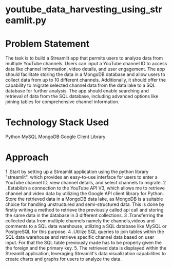 # youtube_data_harvesting_using_streamlit.py

# Problem Statement
The task is to build a Streamlit app that permits users to analyze data from multiple YouTube channels. Users can input a YouTube channel ID to access data like channel information, video details, and user engagement. The app should facilitate storing the data in a MongoDB database and allow users to collect data from up to 10 different channels. Additionally, it should offer the capability to migrate selected channel data from the data lake to a SQL database for further analysis. The app should enable searching and retrieval of data from the SQL database, including advanced options like joining tables for comprehensive channel information.

# Technology Stack Used
Python
MySQL
MongoDB
Google Client Library

# Approach

1 .Start by setting up a Streamlit application using the python library "streamlit", which provides an easy-to-use interface for users to enter a YouTube channel ID, view channel details, and select channels to migrate.
2 . Establish a connection to the YouTube API V3, which allows me to retrieve channel and video data by utilizing the Google API client library for Python.
Store the retrieved data in a MongoDB data lake, as MongoDB is a suitable choice for handling unstructured and semi-structured data. This is done by firstly writing a method to retrieve the previously called api call and storing the same data in the database in 3 different collections.
3 .Transferring the collected data from multiple channels namely the channels,videos and comments to a SQL data warehouse, utilizing a SQL database like MySQL or PostgreSQL for this purpose.
4 .Utilize SQL queries to join tables within the SQL data warehouse and retrieve specific channel data based on user input. For that the SQL table previously made has to be properly given the the foreign and the primary key.
5. The retrieved data is displayed within the Streamlit application, leveraging Streamlit's data visualization capabilities to create charts and graphs for users to analyze the data.
